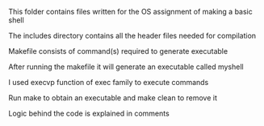 This folder contains files written for the OS assignment of making a basic shell

The includes directory contains all the header files needed for compilation

Makefile consists of command(s) required to generate executable

After running the makefile it will generate an executable called myshell

I used execvp function of exec family to execute commands

Run make to obtain an executable and make clean to remove it 

Logic behind the code is explained in comments
